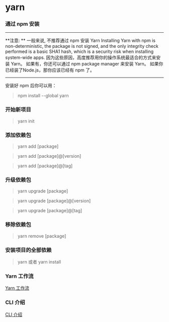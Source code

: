 # yarn

### 通过 npm 安装
---
**注意: **
一般来说, 不推荐通过 npm 安装 Yarn Installing Yarn with npm is non-deterministic, the package is not signed, and the only integrity check performed is a basic SHA1 hash, which is a security risk when installing system-wide apps.
因为这些原因，高度推荐用你的操作系统最适合的方式来安装 Yarn。
如果有，你还可以通过 npm package manager 来安装 Yarn。 如果你已经装了Node.js，那你应该已经有 npm 了。

---

 安装好 npm 后你可以用：
> npm install --global yarn

### 开始新项目
> yarn init

### 添加依赖包
> yarn add [package]

> yarn add [package]@[version]

> yarn add [package]@[tag]

### 升级依赖包
> yarn upgrade [package]

> yarn upgrade [package]@[version]

> yarn upgrade [package]@[tag]

### 移除依赖包
> yarn remove [package]

### 安装项目的全部依赖
> yarn
或者
> yarn install

### Yarn 工作流
<a href="https://yarnpkg.com/zh-Hans/docs/yarn-workflow" target="_blank">Yarn 工作流</a>

### CLI 介绍
<a href="https://yarnpkg.com/zh-Hans/docs/cli/" target="_self">CLI 介绍</a>
